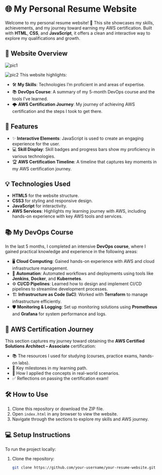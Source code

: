 # 🌐 My Personal Resume Website

Welcome to my personal resume website! 🎉 This site showcases my skills, achievements, and my journey toward earning my AWS certification. Built with **HTML**, **CSS**, and **JavaScript**, it offers a clean and interactive way to explore my qualifications and growth.

## 📜 Website Overview
![pic1](https://github.com/user-attachments/assets/eb5c1889-c656-4444-9c06-92460a2612e4)

 ![pic2](https://github.com/user-attachments/assets/87056cc3-9b3f-4fd1-b66a-08b25d2edbdb)
This website highlights:

- 🛠️ **My Skills**: Technologies I’m proficient in and areas of expertise.
- 📚 **DevOps Course**: A summary of my 5-month DevOps course and the tools I’ve learned.
- 🌩️ **AWS Certification Journey**: My journey of achieving AWS certification and the steps I took to get there.

## 🚀 Features

- ✨ **Interactive Elements**: JavaScript is used to create an engaging experience for the user.
- 💻 **Skill Display**: Skill badges and progress bars show my proficiency in various technologies.
- 🏆 **AWS Certification Timeline**: A timeline that captures key moments in my AWS certification journey.

## 💡 Technologies Used

- **HTML5** for the website structure.
- **CSS3** for styling and responsive design.
- **JavaScript** for interactivity.
- **AWS Services**: Highlights my learning journey with AWS, including hands-on experience with key AWS tools and services.

## 📚 My DevOps Course

In the last 5 months, I completed an intensive **DevOps course**, where I gained practical knowledge and experience in the following areas:

- 🖥️ **Cloud Computing**: Gained hands-on experience with AWS and cloud infrastructure management.
- 🔧 **Automation**: Automated workflows and deployments using tools like **Jenkins**, **Docker**, and **Kubernetes**.
- ⚙️ **CI/CD Pipelines**: Learned how to design and implement CI/CD pipelines to streamline development processes.
- 🏗️ **Infrastructure as Code (IaC)**: Worked with **Terraform** to manage infrastructure efficiently.
- 🛡️ **Monitoring & Logging**: Set up monitoring solutions using **Prometheus** and **Grafana** for system performance and logs.

## 🌟 AWS Certification Journey

This section captures my journey toward obtaining the **AWS Certified Solutions Architect – Associate** certification:

- 📚 The resources I used for studying (courses, practice exams, hands-on labs).
- 🎯 Key milestones in my learning path.
- 🌟 How I applied the concepts in real-world scenarios.
- ✅ Reflections on passing the certification exam!

## 🛠️ How to Use

1. Clone this repository or download the ZIP file.
2. Open `index.html` in any browser to view the website.
3. Navigate through the sections to explore my skills and AWS journey.

## 💻 Setup Instructions

To run the project locally:

1. Clone the repository:
   ```bash
   git clone https://github.com/your-username/your-resume-website.git

   
